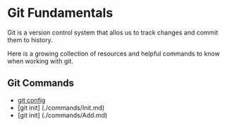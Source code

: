 # Git Fundamentals

Git is a version control system that allos us to track changes and commit them to history.

Here is a growing collection of resources and helpful commands to know when working with git.

## Git Commands
- [git config](Config.md)
- [git init] (./commands/Init.md)
- [git init] (./commands/Add.md)

